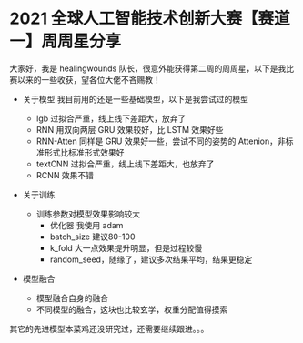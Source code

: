 # 2021 全球人工智能技术创新大赛【赛道一】周周星分享



大家好，我是 healingwounds 队长，很意外能获得第二周的周周星，以下是我比赛以来的一些收获，望各位大佬不吝赐教！

- 关于模型 我目前用的还是一些基础模型，以下是我尝试过的模型
  - lgb 过拟合严重，线上线下差距大，放弃了
  - RNN 用双向两层 GRU 效果较好，比 LSTM 效果好些
  - RNN-Atten 同样是 GRU 效果好一些，尝试不同的姿势的 Attenion，非标准形式比标准形式效果好
  - textCNN 过拟合严重，线上线下差距大，也放弃了
  - RCNN 效果不错

- 关于训练
    - 训练参数对模型效果影响较大
      -  优化器 我使用 adam
      - batch_size 建议80-100
      - k_fold 大一点效果提升明显，但是过程较慢
      - random_seed，随缘了，建议多次结果平均，结果更稳定
- 模型融合
    - 模型融合自身的融合
    - 不同模型的融合，这块也比较玄学，权重分配值得摸索

其它的先进模型本菜鸡还没研究过，还需要继续跟进。。。